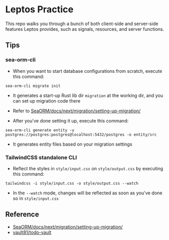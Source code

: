 # Leptos Practice
This repo walks you through a bunch of both client-side and server-side features Leptos provides, such as signals, resources, and server functions.

## Tips
### sea-orm-cli
- When you want to start database configurations from scratch, execute this command:
```
sea-orm-cli migrate init
```
  - It generates a start-up Rust lib dir ```migration``` at the working dir, and you can set up migration code there
  - Refer to [SeaORM/docs/next/migration/setting-up-migration/](https://www.sea-ql.org/SeaORM/docs/next/migration/setting-up-migration/)

- After you've done setting it up, execute this command:
```
sea-orm-cli generate entity -u postgres://postgres:postgres@localhost:5432/postgres -o entity/src
```
  - It generates entity files based on your migration settings

### TailwindCSS standalone CLI
- Reflect the styles in `style/input.css` on `style/output.css` by executing this command:
```
tailwindcss -i style/input.css -o style/output.css --watch
```
  - In the `--watch` mode, changes will be reflected as soon as you've done so in `style/input.css`

## Reference
- [SeaORM/docs/next/migration/setting-up-migration/](https://www.sea-ql.org/SeaORM/docs/next/migration/setting-up-migration/)
- [vault81/todo-vault](https://github.com/vault81/todo-vault)
